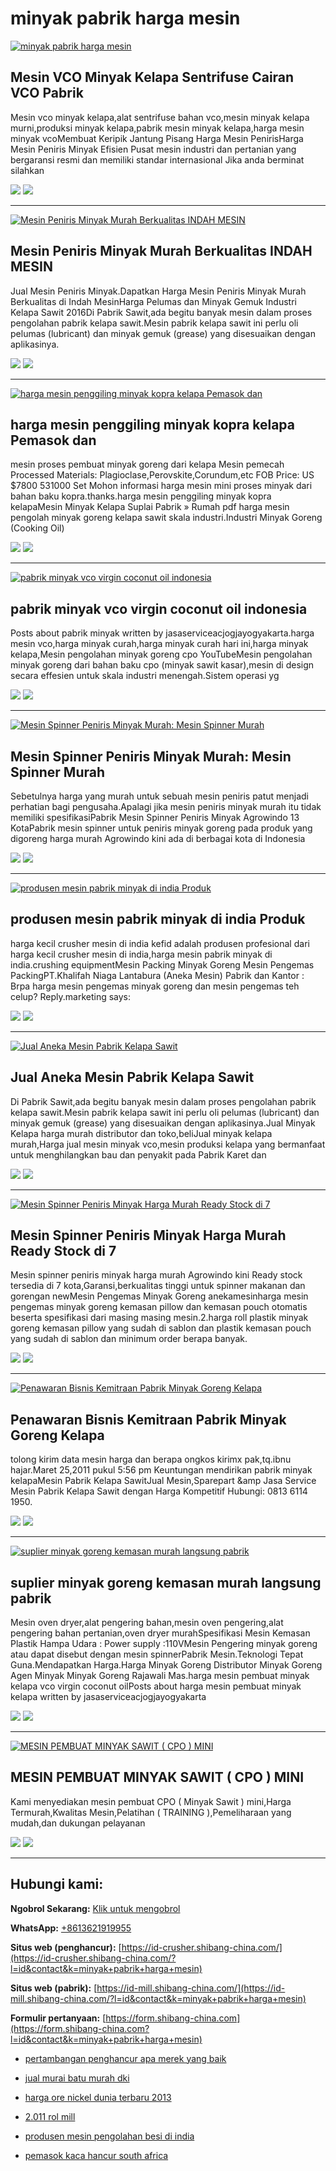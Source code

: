 # minyak pabrik harga mesin

<a href="https://swt.shibang-china.com/?l=id&img&k=minyak+pabrik+harga+mesin" target="_blank">![minyak pabrik harga mesin](http://static.shibang-china.com/all-800x300/1523.jpg)</a>

## Mesin VCO Minyak Kelapa Sentrifuse Cairan VCO Pabrik
Mesin vco minyak kelapa,alat sentrifuse bahan vco,mesin minyak kelapa murni,produksi minyak kelapa,pabrik mesin minyak kelapa,harga mesin minyak vcoMembuat Keripik Jantung Pisang Harga Mesin PenirisHarga Mesin Peniris Minyak Efisien Pusat mesin industri dan pertanian yang bergaransi resmi dan memiliki standar internasional Jika anda berminat silahkan


<a href="https://whatsapp.shibangsoft.com/WhatsApp.php" target="_blank" title="WhatsApp">![](http://static.shibang-china.com/icon/whatsapp.png)</a> <a href="https://swt.shibang-china.com/?l=id&icon&k=minyak+pabrik+harga+mesin" target="_blank">![](http://static.shibang-china.com/icon/chat-id.png)</a>

---

<a href="https://swt.shibang-china.com/?l=id&img&k=minyak+pabrik+harga+mesin" target="_blank">![Mesin Peniris Minyak Murah Berkualitas INDAH MESIN](http://static.shibang-china.com/all-800x300/250.jpg)</a>

## Mesin Peniris Minyak Murah Berkualitas INDAH MESIN
Jual Mesin Peniris Minyak.Dapatkan Harga Mesin Peniris Minyak Murah Berkualitas di Indah MesinHarga Pelumas dan Minyak Gemuk Industri Kelapa Sawit 2016Di Pabrik Sawit,ada begitu banyak mesin dalam proses pengolahan pabrik kelapa sawit.Mesin pabrik kelapa sawit ini perlu oli pelumas (lubricant) dan minyak gemuk (grease) yang disesuaikan dengan aplikasinya.


<a href="https://whatsapp.shibangsoft.com/WhatsApp.php" target="_blank" title="WhatsApp">![](http://static.shibang-china.com/icon/whatsapp.png)</a> <a href="https://swt.shibang-china.com/?l=id&icon&k=minyak+pabrik+harga+mesin" target="_blank">![](http://static.shibang-china.com/icon/chat-id.png)</a>

---

<a href="https://swt.shibang-china.com/?l=id&img&k=minyak+pabrik+harga+mesin" target="_blank">![harga mesin penggiling minyak kopra kelapa Pemasok dan](http://static.shibang-china.com/all-800x300/322.jpg)</a>

## harga mesin penggiling minyak kopra kelapa Pemasok dan
mesin proses pembuat minyak goreng dari kelapa Mesin pemecah Processed Materials: Plagioclase,Perovskite,Corundum,etc FOB Price: US $7800 531000 Set Mohon informasi harga mesin mini proses minyak dari bahan baku kopra.thanks.harga mesin penggiling minyak kopra kelapaMesin Minyak Kelapa Suplai Pabrik » Rumah pdf harga mesin pengolah minyak goreng kelapa sawit skala industri.Industri Minyak Goreng (Cooking Oil)


<a href="https://whatsapp.shibangsoft.com/WhatsApp.php" target="_blank" title="WhatsApp">![](http://static.shibang-china.com/icon/whatsapp.png)</a> <a href="https://swt.shibang-china.com/?l=id&icon&k=minyak+pabrik+harga+mesin" target="_blank">![](http://static.shibang-china.com/icon/chat-id.png)</a>

---

<a href="https://swt.shibang-china.com/?l=id&img&k=minyak+pabrik+harga+mesin" target="_blank">![pabrik minyak vco virgin coconut oil indonesia](http://static.shibang-china.com/all-800x300/579.jpg)</a>

## pabrik minyak vco virgin coconut oil indonesia
Posts about pabrik minyak written by jasaserviceacjogjayogyakarta.harga mesin vco,harga minyak curah,harga minyak curah hari ini,harga minyak kelapa,Mesin pengolahan minyak goreng cpo YouTubeMesin pengolahan minyak goreng dari bahan baku cpo (minyak sawit kasar),mesin di design secara effesien untuk skala industri menengah.Sistem operasi yg


<a href="https://whatsapp.shibangsoft.com/WhatsApp.php" target="_blank" title="WhatsApp">![](http://static.shibang-china.com/icon/whatsapp.png)</a> <a href="https://swt.shibang-china.com/?l=id&icon&k=minyak+pabrik+harga+mesin" target="_blank">![](http://static.shibang-china.com/icon/chat-id.png)</a>

---

<a href="https://swt.shibang-china.com/?l=id&img&k=minyak+pabrik+harga+mesin" target="_blank">![Mesin Spinner Peniris Minyak Murah: Mesin Spinner Murah](http://static.shibang-china.com/all-800x300/596.jpg)</a>

## Mesin Spinner Peniris Minyak Murah: Mesin Spinner Murah
Sebetulnya harga yang murah untuk sebuah mesin peniris patut menjadi perhatian bagi pengusaha.Apalagi jika mesin peniris minyak murah itu tidak memiliki spesifikasiPabrik Mesin Spinner Peniris Minyak Agrowindo 13 KotaPabrik mesin spinner untuk peniris minyak goreng pada produk yang digoreng harga murah Agrowindo kini ada di berbagai kota di Indonesia


<a href="https://whatsapp.shibangsoft.com/WhatsApp.php" target="_blank" title="WhatsApp">![](http://static.shibang-china.com/icon/whatsapp.png)</a> <a href="https://swt.shibang-china.com/?l=id&icon&k=minyak+pabrik+harga+mesin" target="_blank">![](http://static.shibang-china.com/icon/chat-id.png)</a>

---

<a href="https://swt.shibang-china.com/?l=id&img&k=minyak+pabrik+harga+mesin" target="_blank">![produsen mesin pabrik minyak di india Produk](http://static.shibang-china.com/all-800x300/788.jpg)</a>

## produsen mesin pabrik minyak di india Produk
harga kecil crusher mesin di india kefid adalah produsen profesional dari harga kecil crusher mesin di india,harga mesin pabrik minyak di india.crushing equipmentMesin Packing Minyak Goreng Mesin Pengemas PackingPT.Khalifah Niaga Lantabura (Aneka Mesin) Pabrik dan Kantor : Brpa harga mesin pengemas minyak goreng dan mesin pengemas teh celup? Reply.marketing says:


<a href="https://whatsapp.shibangsoft.com/WhatsApp.php" target="_blank" title="WhatsApp">![](http://static.shibang-china.com/icon/whatsapp.png)</a> <a href="https://swt.shibang-china.com/?l=id&icon&k=minyak+pabrik+harga+mesin" target="_blank">![](http://static.shibang-china.com/icon/chat-id.png)</a>

---

<a href="https://swt.shibang-china.com/?l=id&img&k=minyak+pabrik+harga+mesin" target="_blank">![Jual Aneka Mesin Pabrik Kelapa Sawit](http://static.shibang-china.com/all-800x300/981.jpg)</a>

## Jual Aneka Mesin Pabrik Kelapa Sawit
Di Pabrik Sawit,ada begitu banyak mesin dalam proses pengolahan pabrik kelapa sawit.Mesin pabrik kelapa sawit ini perlu oli pelumas (lubricant) dan minyak gemuk (grease) yang disesuaikan dengan aplikasinya.Jual Minyak Kelapa harga murah distributor dan toko,beliJual minyak kelapa murah,Harga jual mesin minyak vco,mesin produksi kelapa yang bermanfaat untuk menghilangkan bau dan penyakit pada Pabrik Karet dan


<a href="https://whatsapp.shibangsoft.com/WhatsApp.php" target="_blank" title="WhatsApp">![](http://static.shibang-china.com/icon/whatsapp.png)</a> <a href="https://swt.shibang-china.com/?l=id&icon&k=minyak+pabrik+harga+mesin" target="_blank">![](http://static.shibang-china.com/icon/chat-id.png)</a>

---

<a href="https://swt.shibang-china.com/?l=id&img&k=minyak+pabrik+harga+mesin" target="_blank">![Mesin Spinner Peniris Minyak Harga Murah Ready Stock di 7](http://static.shibang-china.com/all-800x300/268.jpg)</a>

## Mesin Spinner Peniris Minyak Harga Murah Ready Stock di 7
Mesin spinner peniris minyak harga murah Agrowindo kini Ready stock tersedia di 7 kota,Garansi,berkualitas tinggi untuk spinner makanan dan gorengan newMesin Pengemas Minyak Goreng anekamesinharga mesin pengemas minyak goreng kemasan pillow dan kemasan pouch otomatis beserta spesifikasi dari masing masing mesin.2.harga roll plastik minyak goreng kemasan pillow yang sudah di sablon dan plastik kemasan pouch yang sudah di sablon dan minimum order berapa banyak.


<a href="https://whatsapp.shibangsoft.com/WhatsApp.php" target="_blank" title="WhatsApp">![](http://static.shibang-china.com/icon/whatsapp.png)</a> <a href="https://swt.shibang-china.com/?l=id&icon&k=minyak+pabrik+harga+mesin" target="_blank">![](http://static.shibang-china.com/icon/chat-id.png)</a>

---

<a href="https://swt.shibang-china.com/?l=id&img&k=minyak+pabrik+harga+mesin" target="_blank">![Penawaran Bisnis Kemitraan Pabrik Minyak Goreng Kelapa](http://static.shibang-china.com/all-800x300/550.jpg)</a>

## Penawaran Bisnis Kemitraan Pabrik Minyak Goreng Kelapa
tolong kirim data mesin harga dan berapa ongkos kirimx pak,tq.ibnu hajar.Maret 25,2011 pukul 5:56 pm Keuntungan mendirikan pabrik minyak kelapaMesin Pabrik Kelapa SawitJual Mesin,Sparepart &amp Jasa Service Mesin Pabrik Kelapa Sawit dengan Harga Kompetitif Hubungi: 0813 6114 1950.


<a href="https://whatsapp.shibangsoft.com/WhatsApp.php" target="_blank" title="WhatsApp">![](http://static.shibang-china.com/icon/whatsapp.png)</a> <a href="https://swt.shibang-china.com/?l=id&icon&k=minyak+pabrik+harga+mesin" target="_blank">![](http://static.shibang-china.com/icon/chat-id.png)</a>

---

<a href="https://swt.shibang-china.com/?l=id&img&k=minyak+pabrik+harga+mesin" target="_blank">![suplier minyak goreng kemasan murah langsung pabrik](http://static.shibang-china.com/all-800x300/1229.jpg)</a>

## suplier minyak goreng kemasan murah langsung pabrik
Mesin oven dryer,alat pengering bahan,mesin oven pengering,alat pengering bahan pertanian,oven dryer murahSpesifikasi Mesin Kemasan Plastik Hampa Udara : Power supply :110VMesin Pengering minyak goreng atau dapat disebut dengan mesin spinnerPabrik Mesin.Teknologi Tepat Guna.Mendapatkan Harga.Harga Minyak Goreng Distributor Minyak Goreng Agen Minyak Minyak Goreng Rajawali Mas.harga mesin pembuat minyak kelapa vco virgin coconut oilPosts about harga mesin pembuat minyak kelapa written by jasaserviceacjogjayogyakarta


<a href="https://whatsapp.shibangsoft.com/WhatsApp.php" target="_blank" title="WhatsApp">![](http://static.shibang-china.com/icon/whatsapp.png)</a> <a href="https://swt.shibang-china.com/?l=id&icon&k=minyak+pabrik+harga+mesin" target="_blank">![](http://static.shibang-china.com/icon/chat-id.png)</a>

---

<a href="https://swt.shibang-china.com/?l=id&img&k=minyak+pabrik+harga+mesin" target="_blank">![MESIN PEMBUAT MINYAK SAWIT ( CPO ) MINI](http://static.shibang-china.com/all-800x300/1238.jpg)</a>

## MESIN PEMBUAT MINYAK SAWIT ( CPO ) MINI
Kami menyediakan mesin pembuat CPO ( Minyak Sawit ) mini,Harga Termurah,Kwalitas Mesin,Pelatihan ( TRAINING ),Pemeliharaan yang mudah,dan dukungan pelayanan

<a href="https://whatsapp.shibangsoft.com/WhatsApp.php" target="_blank" title="WhatsApp">![](http://static.shibang-china.com/icon/whatsapp.png)</a> <a href="https://swt.shibang-china.com/?l=id&icon&k=minyak+pabrik+harga+mesin" target="_blank">![](http://static.shibang-china.com/icon/chat-id.png)</a>

---
## Hubungi kami:

**Ngobrol Sekarang:** [Klik untuk mengobrol](https://swt.shibang-china.com?l=id&contact&k=minyak+pabrik+harga+mesin)

**WhatsApp:**  [+8613621919955](https://whatsapp.shibangsoft.com/WhatsApp.php)

**Situs web (penghancur):** [https://id-crusher.shibang-china.com/](https://id-crusher.shibang-china.com/?l=id&contact&k=minyak+pabrik+harga+mesin)

**Situs web (pabrik):** [https://id-mill.shibang-china.com/](https://id-mill.shibang-china.com/?l=id&contact&k=minyak+pabrik+harga+mesin)

**Formulir pertanyaan:** [https://form.shibang-china.com](https://form.shibang-china.com?l=id&contact&k=minyak+pabrik+harga+mesin)

* [pertambangan penghancur apa merek yang baik](../36/pertambangan%20penghancur%20apa%20merek%20yang%20baik.md)

* [jual murai batu murah dki](../33/jual%20murai%20batu%20murah%20dki.md)

* [harga ore nickel dunia terbaru 2013](../39/harga%20ore%20nickel%20dunia%20terbaru%202013.md)

* [2.011 rol mill](../31/2.011%20rol%20mill.md)

* [produsen mesin pengolahan besi di india](../34/produsen%20mesin%20pengolahan%20besi%20di%20india.md)

* [pemasok kaca hancur south africa](../40/pemasok%20kaca%20hancur%20south%20africa.md)